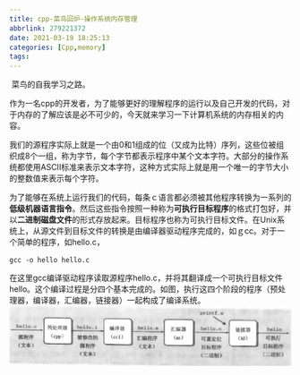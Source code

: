```yaml
---
title: cpp-菜鸟回炉-操作系统内存管理
abbrlink: 279221372
date: 2021-03-19 18:25:13
categories: [Cpp,memory]
tags:
---
```


​	菜鸟的自我学习之路。

​	作为一名cpp的开发者，为了能够更好的理解程序的运行以及自己开发的代码，对于内存的了解应该是必不可少的，今天就来学习一下计算机系统的内存相关的内容。

​	我们的源程序实际上就是一个由0和1组成的位（又成为比特）序列，这些位被组织成8个一组，称为字节，每个字节都表示程序中某个文本字符。大部分的操作系统都使用ASCII标准来表示文本字符，这种方式实际上就是用一个唯一的字节大小的整数值来表示每个字符。

​	为了能够在系统上运行我们的代码，每条ｃ语言都必须被其他程序转换为一系列的**低级机器语言指令**。然后这些指令按照一种称为**可执行目标程序**的格式打包好，并以**二进制磁盘文件**的形式存放起来。目标程序也称为可执行目标文件。在Unix系统上，从源文件到目标文件的转换是由编译器驱动程序完成的，如ｇcc。对于一个简单的程序，如hello.c，

~~~shell
gcc -o hello hello.c
~~~

​	在这里gcc编译驱动程序读取源程序hello.c，并将其翻译成一个可执行目标文件hello。这个编译过程是分四个基本完成的。如图，执行这四个阶段的程序（预处理器，编译器，汇编器，链接器）一起构成了编译系统。![gcc.png](/images/memory/gcc.png)


